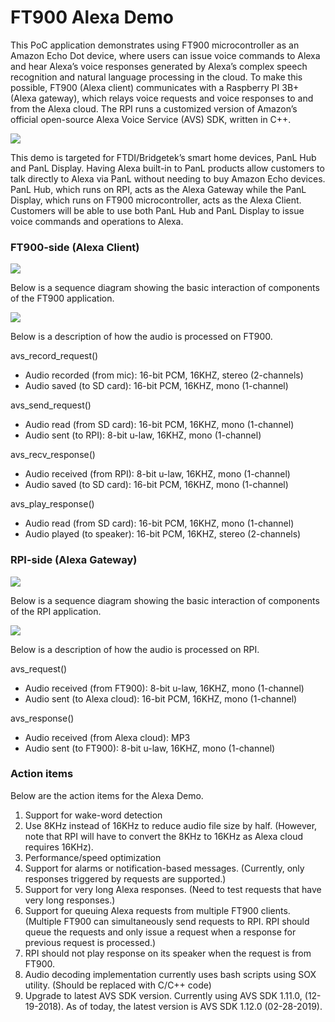 # FT900 Alexa Demo


This PoC application demonstrates using FT900 microcontroller as an Amazon Echo Dot device, where users can issue voice commands to Alexa and hear Alexa’s voice responses generated by Alexa’s complex speech recognition and natural language processing in the cloud. To make this possible, FT900 (Alexa client) communicates with a Raspberry PI 3B+ (Alexa gateway), which relays voice requests and voice responses to and from the Alexa cloud. The RPI runs a customized version of Amazon’s official open-source Alexa Voice Service (AVS) SDK, written in C++.

![](https://github.com/richmondu/FT900/blob/master/Alexa/Amazon%20Alexa%20Client/docs/images/system_diagram.jpg)

This demo is targeted for FTDI/Bridgetek’s smart home devices, PanL Hub and PanL Display. Having Alexa built-in to PanL products allow customers to talk directly to Alexa via PanL without needing to buy Amazon Echo devices. PanL Hub, which runs on RPI, acts as the Alexa Gateway while the PanL Display, which runs on FT900 microcontroller, acts as the Alexa Client. Customers will be able to use both PanL Hub and PanL Display to issue voice commands and operations to Alexa.


### FT900-side (Alexa Client)

![](https://github.com/richmondu/FT900/blob/master/Alexa/Amazon%20Alexa%20Client/docs/images/block_diagram.jpg)


Below is a sequence diagram showing the basic interaction of components of the FT900 application.

![](https://github.com/richmondu/FT900/blob/master/Alexa/Amazon%20Alexa%20Client/docs/images/sequence_diagram.jpg)


Below is a description of how the audio is processed on FT900.

avs_record_request()
- Audio recorded (from mic): 16-bit PCM, 16KHZ, stereo (2-channels)
- Audio saved (to SD card): 16-bit PCM, 16KHZ, mono (1-channel)

avs_send_request()
- Audio read (from SD card): 16-bit PCM, 16KHZ, mono (1-channel)
- Audio sent (to RPI):  8-bit u-law, 16KHZ, mono (1-channel)

avs_recv_response()
- Audio received (from RPI): 8-bit u-law, 16KHZ, mono (1-channel)
- Audio saved (to SD card): 16-bit PCM, 16KHZ, mono (1-channel)

avs_play_response()
- Audio read (from SD card): 16-bit PCM, 16KHZ, mono (1-channel)
- Audio played (to speaker): 16-bit PCM, 16KHZ, stereo (2-channels)



### RPI-side (Alexa Gateway)

![](https://github.com/richmondu/FT900/blob/master/Alexa/Amazon%20Alexa%20Client/docs/images/block_diagram_rpi.jpg)


Below is a sequence diagram showing the basic interaction of components of the RPI application.

![](https://github.com/richmondu/FT900/blob/master/Alexa/Amazon%20Alexa%20Client/docs/images/sequence_diagram_rpi.jpg)


Below is a description of how the audio is processed on RPI.

avs_request()
- Audio received (from FT900): 8-bit u-law, 16KHZ, mono (1-channel)
- Audio sent (to Alexa cloud): 16-bit PCM, 16KHZ, mono (1-channel)

avs_response()
- Audio received (from Alexa cloud): MP3
- Audio sent (to FT900): 8-bit u-law, 16KHZ, mono (1-channel)



### Action items

Below are the action items for the Alexa Demo.
1. Support for wake-word detection
2. Use 8KHz instead of 16KHz to reduce audio file size by half. (However, note that RPI will have to convert the 8KHz to 16KHz as Alexa cloud requires 16KHz).
3. Performance/speed optimization
4. Support for alarms or notification-based messages. (Currently, only responses triggered by requests are supported.)
5. Support for very long Alexa responses. (Need to test requests that have very long responses.)
6. Support for queuing Alexa requests from multiple FT900 clients. (Multiple FT900 can simultaneously send requests to RPI. RPI should queue the requests and only issue a request when a response for previous request is processed.)
7. RPI should not play response on its speaker when the request is from FT900.
8. Audio decoding implementation currently uses bash scripts using SOX utility. (Should be replaced with C/C++ code)
9. Upgrade to latest AVS SDK version. Currently using AVS SDK 1.11.0, (12-19-2018). As of today, the latest version is AVS SDK 1.12.0 (02-28-2019).


